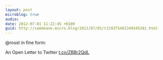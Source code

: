 ```yaml
---
layout: post
microblog: true
audio: 
date: 2012-07-01 11:22:45 +0100
guid: http://samdeane.micro.blog/2012/07/01/t219375481349345281.html
---
```

@rosst in fine form:

An Open Letter to Twitter [t.co/ZBBr2QdL](http://t.co/ZBBr2QdL)
